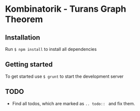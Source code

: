 Kombinatorik - Turans Graph Theorem
===================================

Installation
------------
Run ``$ npm install`` to install all dependencies


Getting started
--------------
To get started use ``$ grunt`` to start the development server

TODO
----
 - Find all todos, which are marked as ``.. todo:: `` and fix them.